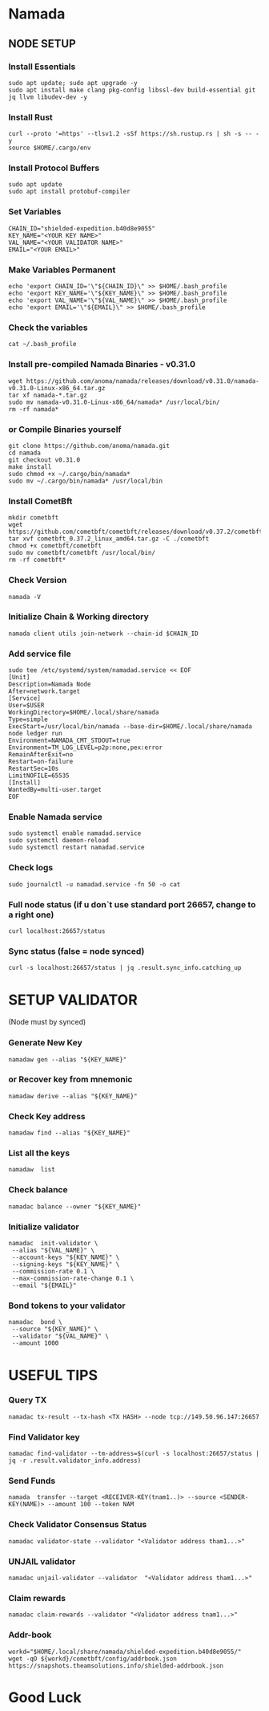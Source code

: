 # Namada

## NODE SETUP

### Install Essentials

```
sudo apt update; sudo apt upgrade -y
sudo apt install make clang pkg-config libssl-dev build-essential git jq llvm libudev-dev -y
```

### Install Rust

```
curl --proto '=https' --tlsv1.2 -sSf https://sh.rustup.rs | sh -s -- -y 
source $HOME/.cargo/env
```

### Install Protocol Buffers

```
sudo apt update
sudo apt install protobuf-compiler
```

### Set Variables

```
CHAIN_ID="shielded-expedition.b40d8e9055"
KEY_NAME="<YOUR KEY NAME>"
VAL_NAME="<YOUR VALIDATOR NAME>"
EMAIL="<YOUR EMAIL>"
```

### Make Variables Permanent

```
echo 'export CHAIN_ID='\"${CHAIN_ID}\" >> $HOME/.bash_profile
echo 'export KEY_NAME='\"${KEY_NAME}\" >> $HOME/.bash_profile
echo 'export VAL_NAME='\"${VAL_NAME}\" >> $HOME/.bash_profile
echo 'export EMAIL='\"${EMAIL}\" >> $HOME/.bash_profile
```

### Check the variables

```
cat ~/.bash_profile
```

### Install pre-compiled Namada Binaries - v0.31.0

```
wget https://github.com/anoma/namada/releases/download/v0.31.0/namada-v0.31.0-Linux-x86_64.tar.gz
tar xf namada-*.tar.gz
sudo mv namada-v0.31.0-Linux-x86_64/namada* /usr/local/bin/
rm -rf namada*
```

### or Compile Binaries yourself 

```
git clone https://github.com/anoma/namada.git
cd namada
git checkout v0.31.0
make install
sudo chmod +x ~/.cargo/bin/namada*
sudo mv ~/.cargo/bin/namada* /usr/local/bin
 ```

### Install CometBft

```
mkdir cometbft
wget https://github.com/cometbft/cometbft/releases/download/v0.37.2/cometbft_0.37.2_linux_amd64.tar.gz
tar xvf cometbft_0.37.2_linux_amd64.tar.gz -C ./cometbft
chmod +x cometbft/cometbft
sudo mv cometbft/cometbft /usr/local/bin/
rm -rf cometbft*
 ```

### Check Version

```
namada -V
```

### Initialize Chain & Working directory

```
namada client utils join-network --chain-id $CHAIN_ID
```

### Add service file

```
sudo tee /etc/systemd/system/namadad.service << EOF
[Unit]
Description=Namada Node
After=network.target
[Service]
User=$USER
WorkingDirectory=$HOME/.local/share/namada
Type=simple
ExecStart=/usr/local/bin/namada --base-dir=$HOME/.local/share/namada node ledger run
Environment=NAMADA_CMT_STDOUT=true
Environment=TM_LOG_LEVEL=p2p:none,pex:error
RemainAfterExit=no
Restart=on-failure
RestartSec=10s
LimitNOFILE=65535
[Install]
WantedBy=multi-user.target
EOF
```

### Enable Namada service

```
sudo systemctl enable namadad.service
sudo systemctl daemon-reload
sudo systemctl restart namadad.service
```

### Check logs

```
sudo journalctl -u namadad.service -fn 50 -o cat
```

### Full node status (if u don`t use standard port 26657, change to a right one)

```
curl localhost:26657/status
```

### Sync status (false =  node synced)

```
curl -s localhost:26657/status | jq .result.sync_info.catching_up
```


# SETUP VALIDATOR

(Node must by synced)

### Generate New Key

```
namadaw gen --alias "${KEY_NAME}"
```

### or Recover key from mnemonic

```
namadaw derive --alias "${KEY_NAME}"
```

### Check Key address

```
namadaw find --alias "${KEY_NAME}"
```

### List all the keys

```
namadaw  list
```

### Check balance

```
namadac balance --owner "${KEY_NAME}"
```

### Initialize validator

```
namadac  init-validator \
 --alias "${VAL_NAME}" \
 --account-keys "${KEY_NAME}" \
 --signing-keys "${KEY_NAME}" \
 --commission-rate 0.1 \
 --max-commission-rate-change 0.1 \
 --email "${EMAIL}"
```

### Bond tokens to your validator

```
namadac  bond \
 --source "${KEY_NAME}" \
 --validator "${VAL_NAME}" \
 --amount 1000
```

# USEFUL TIPS 

### Query TX

```
namadac tx-result --tx-hash <TX HASH> --node tcp://149.50.96.147:26657
```

### Find Validator key

```
namadac find-validator --tm-address=$(curl -s localhost:26657/status | jq -r .result.validator_info.address)
```

### Send Funds

```
namada  transfer --target <RECEIVER-KEY(tnam1..)> --source <SENDER-KEY(NAME)> --amount 100 --token NAM 
```

### Check Validator Consensus Status

```
namadac validator-state --validator "<Validator address tham1...>"
```

### UNJAIL validator

```
namadac unjail-validator --validator  "<Validator address tham1...>"
```

### Claim rewards

```
namadac claim-rewards --validator "<Validator address tnam1...>"
```

### Addr-book

```
workd="$HOME/.local/share/namada/shielded-expedition.b40d8e9055/"
wget -qO ${workd}/cometbft/config/addrbook.json https://snapshots.theamsolutions.info/shielded-addrbook.json
```

# Good Luck
